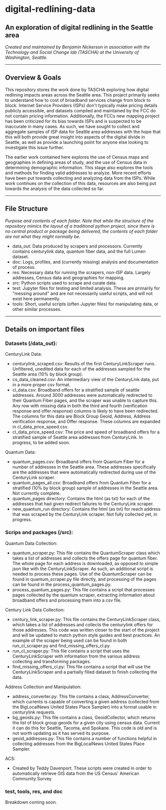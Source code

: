 # digital-redlining-data
## An exploration of digital redlining in the Seattle area
*Created and maintained by Benjamin Nickerson in association with the Technology and Social Change lab (TASCHA) at the University of Washington, Seattle.*  

---

## Overview & Goals
This repository stores the work done by TASCHA exploring how digital redlining impacts areas across the Seattle area. This project primarily seeks to understand how to cost of broadband services change from block to block. Internet Service Providers (ISPs) don't typically make pricing details publicly accessible, and datasets compiled and maintained by the FCC do not contain pricing information. Additionally, the FCCs new mapping project has been criticized for its bias towards ISPs and is suspected to be inaccurate in many cases. As such, we have sought to collect and aggregate samples of ISP data for Seattle area addresses with the hope that this will both provide great insight into aspects of the digital divide in Seattle, as well as provide a launching point for anyone else looking to investigate this issue further.

The earlier work contained here explores the use of Census maps and geographies in defining areas of study, and the use of Census data in determining demographic information. This stage also explores the tools and methods for finding valid addresses to analyze. More recent efforts have been put towards collecting and analyzing data from the ISPs. While work continues on the collection of this data, resources are also being put towards the analysis of the data collected so far. 

---

## File Structure
*Purpose and contents of each folder. Note that while the structure of the repository mimics the layout of a traditional python project, since there is no central product or package being delivered, the contents of each folder are not what they might normally be.*

- data_out: Data produced by scrapers and processors. Currently contains centurylink data, quantum fiber data, and the full Lumen dataset. 
- doc: Logs, profiles, and (currently missing) analysis and documentation of process.
- res: Necessary data for running the scrapers, non-ISP data. Largely addresses, Census data and geographies for mapping.
- src: Python scripts used to scrape and curate data.
- test: Jupyter files for testing and limited analysis. These are primarily for "messing around" and are not necessarily useful scripts, and will not exist here permanently. 
- tools: Short, useful scripts (often Jupyter files) for manipulating data, or other similar processes.

---

## Details on important files
### Datasets (/data_out):
CenturyLink Data:
- centurylink_scraped.csv: Results of the first CenturyLinkScraper runs. Unfiltered, unedited data for each of the addresses sampled for the Seattle area (10% by block group).
- cs_data_cleaned.csv: An intermediary view of the CenturyLink data, put in a more proper csv format.
- cl_data.csv: Broadband offers for a stratified sample of seattle addresses. Around 3000 addresses were automatically redirected to their Quantum Fiber pages, and the scraper was unable to capture this. Any row with missing data in both the third and fourth (verification response and offer response) columns is likely to have been redirected. The columns for this data are Block Group Geoid, Address, Address verification response, and Offer response. These columns are expanded in cl_data_price_speed.csv.
- cl_data_price_speed.csv: The price and speed of broadband offers for a stratified sample of Seattle area addresses from CenturyLink. In progress, to be added soon.

Quantum Data:
- quantum_pages.csv: Broadband offers from Quantum Fiber for a number of addresses in the Seattle area. These addresses specifically are the addresses that were automatically redirected during use of the CenturyLink scraper.
- quantum_pages_all.csv: Broadband offers from Quantum Fiber for a stratified (10% by block group) sample of addresses in the Seattle area. Not currently complete.
- quantum_pages directory: Contains the html (as txt) for each of the addresses that had given redirect failures to the CenturyLink scraper. 
- new_quantum_run directory: Contains the html (as txt) for reach address that was scraped by the CenturyLink scraper. Not fully collected yet, in progress. 

### Scrips and packages (/src):
Quantum Data Collection:
- quantum_scraper.py: This file contains the QuantumScraper class which takes a list of addresses and collects the offers page for quantum fiber. The whole page for each address is downloaded, as opposed to simple json like with the CenturyLinkScraper. As such, an additional script is needed to process these pages. Use of the QuantumScraper can be found in quantum_scraper.py file directly, and processing of the pages can be found in the process_quantum_pages.py.
- process_quantum_pages.py: This file contains a script that processes pages collected by the quantum scraper, extracting information about broadband offers and processing them into a csv file.

Century Link Data Collection:
- century_link_scraper.py: This file contains the CenturyLinkScraper class, which takes a list of addresses and collects the centurylink offers for those addresses. This code was written closer to the start of the project and will be updated to match python style guides and best practices. An example of the scraper being used can be found in both run_cl_scraper.py and find_missing_offers_cl.py.
- run_cl_scraper.py: This file contains a script that uses the CenturyLinkScraper with information from the various address collecting and transforming packages.
- find_missing_offers_cl.py: This file contains a script that will use the CenturyLinkScraper and a partially filled dataset to finish collecting the data.

Address Collection and Manipulation:
- address_converter.py: This file contains a class, AddressConverter, which currents is capable of converting a given address (collected from the BigLocalNews United States Place Sampler) into a format usable in centurylink requests.
- bg_geoids.py: This file contains a class, GeoidCollector, which returns the list of block group geoids for a given city using census data. Current it can do this for Seattle, Tacoma, and Spokane. This code is old and is not worth updating as it has served its purpose.
- geoid_addresses.py: This file contains a number of functions helpful in collecting addresses from the BigLocalNews United States Place Sampler. 

ACS:
- Created by Teddy Davenport. These scripts were created in order to automatically retrieve GIS data from the US Census' American Community Survey.

### test, tools, res, and doc
Breakdown coming soon.
